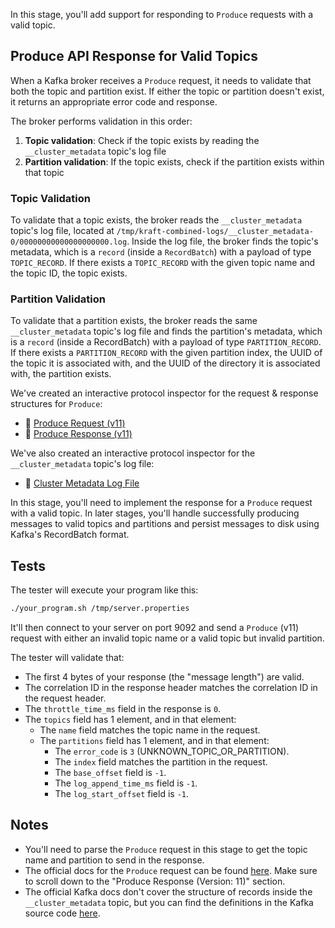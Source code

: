 In this stage, you'll add support for responding to `Produce` requests with a valid topic.

## Produce API Response for Valid Topics

When a Kafka broker receives a `Produce` request, it needs to validate that both the topic and partition exist. If either the topic or partition doesn't exist, it returns an appropriate error code and response.

The broker performs validation in this order:
1. **Topic validation**: Check if the topic exists by reading the `__cluster_metadata` topic's log file
2. **Partition validation**: If the topic exists, check if the partition exists within that topic

### Topic Validation

To validate that a topic exists, the broker reads the `__cluster_metadata` topic's log file, located at `/tmp/kraft-combined-logs/__cluster_metadata-0/00000000000000000000.log`. Inside the log file, the broker finds the topic's metadata, which is a `record` (inside a `RecordBatch`) with a payload of type `TOPIC_RECORD`. If there exists a `TOPIC_RECORD` with the given topic name and the topic ID, the topic exists.

### Partition Validation

To validate that a partition exists, the broker reads the same `__cluster_metadata` topic's log file and finds the partition's metadata, which is a `record` (inside a RecordBatch) with a payload of type `PARTITION_RECORD`. If there exists a `PARTITION_RECORD` with the given partition index, the UUID of the topic it is associated with, and the UUID of the directory it is associated with, the partition exists.

We've created an interactive protocol inspector for the request & response structures for `Produce`:

- 🔎 [Produce Request (v11)](https://binspec.org/kafka-produce-request-v11)
- 🔎 [Produce Response (v11)](https://binspec.org/kafka-produce-response-v11)

We've also created an interactive protocol inspector for the `__cluster_metadata` topic's log file:
- 🔎 [Cluster Metadata Log File](https://binspec.org/kafka-cluster-metadata)

In this stage, you'll need to implement the response for a `Produce` request with a valid topic. In later stages, you'll handle successfully producing messages to valid topics and partitions and persist messages to disk using Kafka's RecordBatch format.

## Tests

The tester will execute your program like this:

```bash
./your_program.sh /tmp/server.properties
```

It'll then connect to your server on port 9092 and send a `Produce` (v11) request with either an invalid topic name or a valid topic but invalid partition.

The tester will validate that:

- The first 4 bytes of your response (the "message length") are valid.
- The correlation ID in the response header matches the correlation ID in the request header.
- The `throttle_time_ms` field in the response is `0`.
- The `topics` field has 1 element, and in that element:
  - The `name` field matches the topic name in the request.
  - The `partitions` field has 1 element, and in that element:
    - The `error_code` is `3` (UNKNOWN_TOPIC_OR_PARTITION).
    - The `index` field matches the partition in the request.
    - The `base_offset` field is `-1`.
    - The `log_append_time_ms` field is `-1`.
    - The `log_start_offset` field is `-1`.

## Notes

- You'll need to parse the `Produce` request in this stage to get the topic name and partition to send in the response.
- The official docs for the `Produce` request can be found [here](https://kafka.apache.org/protocol.html#The_Messages_Produce). Make sure to scroll down to the "Produce Response (Version: 11)" section.
- The official Kafka docs don't cover the structure of records inside the `__cluster_metadata` topic, but you can find the definitions in the Kafka source code [here](https://github.com/apache/kafka/tree/5b3027dfcbcb62d169d4b4421260226e620459af/metadata/src/main/resources/common/metadata).
